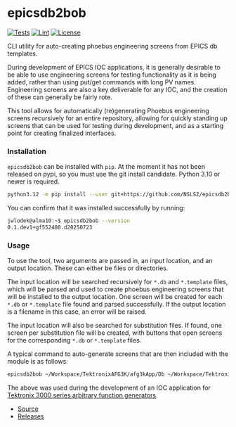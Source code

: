 # epicsdb2bob

[![Tests](https://github.com/NSLS2/epicsdb2bob/actions/workflows/test.yaml/badge.svg)](https://github.com/NSLS2/epicsdb2bob/actions/workflows/test.yaml) [![Lint](https://github.com/NSLS2/epicsdb2bob/actions/workflows/pre-commit.yaml/badge.svg)](https://github.com/NSLS2/epicsdb2bob/actions/workflows/pre-commit.yaml) [![License](https://img.shields.io/badge/license-BSD--3--Clause-blue?style=flat-square)](https://opensource.org/license/bsd-3-clause)

CLI utility for auto-creating phoebus engineering screens from EPICS db templates.

During development of EPICS IOC applications, it is generally desirable to be able to use engineering screens for testing functionality as it is being added, rather than using put/get commands with long PV names.
Engineering screens are also a key deliverable for any IOC, and the creation of these can generally be fairly rote.

This tool allows for automatically (re)generating Phoebus engineering screens recursively for an entire repository, allowing for quickly standing up screens that can be used for testing during development, and as a starting point for creating finalized interfaces.

### Installation

`epicsdb2bob` can be installed with `pip`. At the moment it has not been released on pypi, so you must use the git install candidate. Python 3.10 or newer is required.

```bash
python3.12 -m pip install --user git+https://github.com/NSLS2/epicsdb2bob
```

You can confirm that it was installed successfully by running:

```bash
jwlodek@alma10:~$ epicsdb2bob --version
0.1.dev1+gf552480.d20250723
```

### Usage

To use the tool, two arguments are passed in, an input location, and an output location. These can either be files or directories.

The input location will be searched recursively for `*.db` and `*.template` files, which will be parsed and used to create phoebus engineering screens that will be installed to the output location. One screen will be created for each `*.db` or `*.template` file found and parsed successfully. If the output location is a filename in this case, an error will be raised.

The input location will also be searched for substitution files. If found, one screen per substitution file will be created, with buttons that open screens for the corresponding `*.db` or `*.template` files.

A typical command to auto-generate screens that are then included with the module is as follows:

```bash
epicsdb2bob ~/Workspace/TektronixAFG3K/afg3kApp/Db ~/Workspace/TektronixAFG3K/afg3kApp/op/bob
```

The above was used during the development of an IOC application for [Tektronix 3000 series arbitrary function generators](https://github.com/NSLS2/TektronixAFG3K).

* [Source](https://github.com/NSLS2/epicsdb2bob)
* [Releases](https://github.com/NSLS2/epicsdb2bob/releases)
